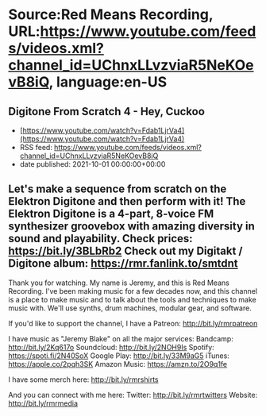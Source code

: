 # Source:Red Means Recording, URL:https://www.youtube.com/feeds/videos.xml?channel_id=UChnxLLvzviaR5NeKOevB8iQ, language:en-US

## Digitone From Scratch 4 - Hey, Cuckoo
 - [https://www.youtube.com/watch?v=Fdab1LjrVa4](https://www.youtube.com/watch?v=Fdab1LjrVa4)
 - RSS feed: https://www.youtube.com/feeds/videos.xml?channel_id=UChnxLLvzviaR5NeKOevB8iQ
 - date published: 2021-10-01 00:00:00+00:00

Let's make a sequence from scratch on the Elektron Digitone and then perform with it!
The Elektron Digitone is a 4-part, 8-voice FM synthesizer groovebox with amazing diversity in sound and playability. 
Check prices: https://bit.ly/3BLbRb2
Check out my Digitakt / Digitone album: https://rmr.fanlink.to/smtdnt
------------------------------------
Thank you for watching. My name is Jeremy, and this is Red Means Recording. I've been making music for a few decades now, and this channel is a place to make music and to talk about the tools and techniques to make music with. We'll use synths, drum machines, modular gear, and software. 

If you'd like to support the channel, I have a Patreon:  http://bit.ly/rmrpatreon

I have music as "Jeremy Blake" on all the major services: 
Bandcamp: http://bit.ly/2Kq617o
Soundcloud: http://bit.ly/2NOH9Is
Spotify: https://spoti.fi/2N40SoX
Google Play: http://bit.ly/33M9aG5
iTunes: https://apple.co/2pqh3SK
Amazon Music: https://amzn.to/2O9q1fe

I have some merch here: http://bit.ly/rmrshirts

And you can connect with me here: 
Twitter: http://bit.ly/rmrtwitters
Website: http://bit.ly/rmrmedia

